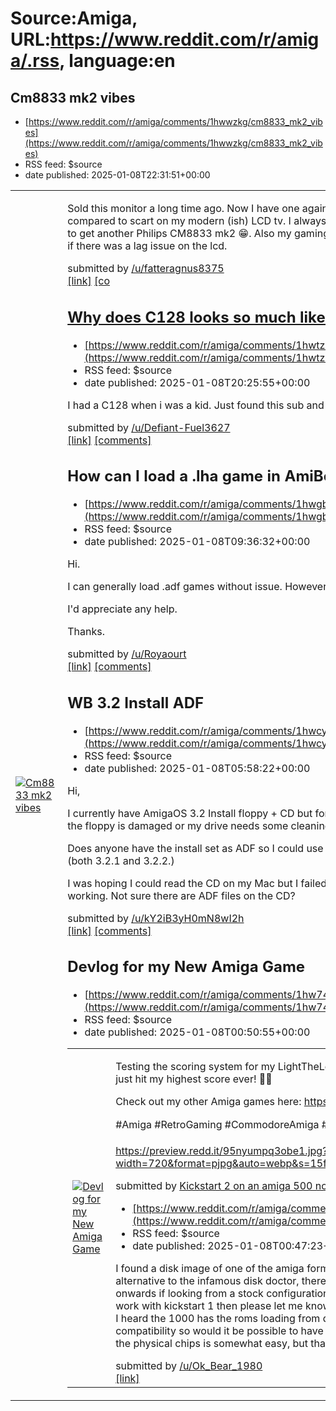 # Source:Amiga, URL:https://www.reddit.com/r/amiga/.rss, language:en

## Cm8833 mk2 vibes
 - [https://www.reddit.com/r/amiga/comments/1hwwzkg/cm8833_mk2_vibes](https://www.reddit.com/r/amiga/comments/1hwwzkg/cm8833_mk2_vibes)
 - RSS feed: $source
 - date published: 2025-01-08T22:31:51+00:00

<table> <tr><td> <a href="https://www.reddit.com/r/amiga/comments/1hwwzkg/cm8833_mk2_vibes/"> <img src="https://preview.redd.it/3p3qwflvjube1.jpeg?width=640&amp;crop=smart&amp;auto=webp&amp;s=bfc1e8fc36f5716f1fd955a1203373773f782241" alt="Cm8833 mk2 vibes" title="Cm8833 mk2 vibes" /> </a> </td><td> <!-- SC_OFF --><div class="md"><p>Sold this monitor a long time ago. Now I have one again. And it&#39;s amazing how smooth the scrolling is compared to scart on my modern (ish) LCD tv. I always remembered it being better on a crt, and it is. So happy to get another Philips CM8833 mk2 😁. Also my gaming performance is better on this. Not sure if that&#39;s me, or if there was a lag issue on the lcd.</p> </div><!-- SC_ON --> &#32; submitted by &#32; <a href="https://www.reddit.com/user/fatteragnus8375"> /u/fatteragnus8375 </a> <br/> <span><a href="https://i.redd.it/3p3qwflvjube1.jpeg">[link]</a></span> &#32; <span><a href="https://www.reddit.com/r/amiga/comments/1hwwzkg/cm8833_mk2_vibes/">[co

## Why does C128 looks so much like amiga?
 - [https://www.reddit.com/r/amiga/comments/1hwtzbj/why_does_c128_looks_so_much_like_amiga](https://www.reddit.com/r/amiga/comments/1hwtzbj/why_does_c128_looks_so_much_like_amiga)
 - RSS feed: $source
 - date published: 2025-01-08T20:25:55+00:00

<!-- SC_OFF --><div class="md"><p>I had a C128 when i was a kid. Just found this sub and at first i thought i was looking at a C128. Coincidence?</p> </div><!-- SC_ON --> &#32; submitted by &#32; <a href="https://www.reddit.com/user/Defiant-Fuel3627"> /u/Defiant-Fuel3627 </a> <br/> <span><a href="https://www.reddit.com/r/amiga/comments/1hwtzbj/why_does_c128_looks_so_much_like_amiga/">[link]</a></span> &#32; <span><a href="https://www.reddit.com/r/amiga/comments/1hwtzbj/why_does_c128_looks_so_much_like_amiga/">[comments]</a></span>

## How can I load a .lha game in AmiBerry?
 - [https://www.reddit.com/r/amiga/comments/1hwgb3s/how_can_i_load_a_lha_game_in_amiberry](https://www.reddit.com/r/amiga/comments/1hwgb3s/how_can_i_load_a_lha_game_in_amiberry)
 - RSS feed: $source
 - date published: 2025-01-08T09:36:32+00:00

<!-- SC_OFF --><div class="md"><p>Hi.</p> <p>I can generally load .adf games without issue. However, I&#39;m puzzled as how to play .lha games.</p> <p>I&#39;d appreciate any help.</p> <p>Thanks.</p> </div><!-- SC_ON --> &#32; submitted by &#32; <a href="https://www.reddit.com/user/Royaourt"> /u/Royaourt </a> <br/> <span><a href="https://www.reddit.com/r/amiga/comments/1hwgb3s/how_can_i_load_a_lha_game_in_amiberry/">[link]</a></span> &#32; <span><a href="https://www.reddit.com/r/amiga/comments/1hwgb3s/how_can_i_load_a_lha_game_in_amiberry/">[comments]</a></span>

## WB 3.2 Install ADF
 - [https://www.reddit.com/r/amiga/comments/1hwcyet/wb_32_install_adf](https://www.reddit.com/r/amiga/comments/1hwcyet/wb_32_install_adf)
 - RSS feed: $source
 - date published: 2025-01-08T05:58:22+00:00

<!-- SC_OFF --><div class="md"><p>Hi,</p> <p>I currently have AmigaOS 3.2 Install floppy + CD but for some reason the install disk is not recognized (Either the floppy is damaged or my drive needs some cleaning (not been used in like 7 years) </p> <p>Does anyone have the install set as ADF so I could use my GoTek instead? I already have the original ROMS (both 3.2.1 and 3.2.2.) </p> <p>I was hoping I could read the CD on my Mac but I failed - might be my old USB CD that also have stopped working. Not sure there are ADF files on the CD? </p> </div><!-- SC_ON --> &#32; submitted by &#32; <a href="https://www.reddit.com/user/kY2iB3yH0mN8wI2h"> /u/kY2iB3yH0mN8wI2h </a> <br/> <span><a href="https://www.reddit.com/r/amiga/comments/1hwcyet/wb_32_install_adf/">[link]</a></span> &#32; <span><a href="https://www.reddit.com/r/amiga/comments/1hwcyet/wb_32_install_adf/">[comments]</a></span>

## Devlog for my New Amiga Game
 - [https://www.reddit.com/r/amiga/comments/1hw74s7/devlog_for_my_new_amiga_game](https://www.reddit.com/r/amiga/comments/1hw74s7/devlog_for_my_new_amiga_game)
 - RSS feed: $source
 - date published: 2025-01-08T00:50:55+00:00

<table> <tr><td> <a href="https://www.reddit.com/r/amiga/comments/1hw74s7/devlog_for_my_new_amiga_game/"> <img src="https://b.thumbs.redditmedia.com/syS4ntUNRx8oFsM5iBw9Xb7dNGKqqj0ibyMsMWQlNVc.jpg" alt="Devlog for my New Amiga Game" title="Devlog for my New Amiga Game" /> </a> </td><td> <!-- SC_OFF --><div class="md"><p>Testing the scoring system for my LightTheLeds game, currently in development for the Amiga, and just hit my highest score ever! 🚀💡</p> <p>Check out my other Amiga games here: <a href="https://tooizzi.itch.io">https://tooizzi.itch.io</a>.</p> <p>#Amiga #RetroGaming #CommodoreAmiga #AmigaReposts #C64Reposts #ZXReposts 🎮✨</p> <p><a href="https://preview.redd.it/95nyumpq3obe1.jpg?width=720&amp;format=pjpg&amp;auto=webp&amp;s=15f393b798c2c5b7c46e702fdef6d90d71d5907d">https://preview.redd.it/95nyumpq3obe1.jpg?width=720&amp;format=pjpg&amp;auto=webp&amp;s=15f393b798c2c5b7c46e702fdef6d90d71d5907d</a></p> </div><!-- SC_ON --> &#32; submitted by &#32; <a href="https://www.redd

## Kickstart 2 on an amiga 500 not plus?.
 - [https://www.reddit.com/r/amiga/comments/1hw727q/kickstart_2_on_an_amiga_500_not_plus](https://www.reddit.com/r/amiga/comments/1hw727q/kickstart_2_on_an_amiga_500_not_plus)
 - RSS feed: $source
 - date published: 2025-01-08T00:47:23+00:00

<!-- SC_OFF --><div class="md"><p>I found a disk image of one of the amiga format disks with disksalv on it, apparently a well known alternative to the infamous disk doctor, there is a problem, it only worked for me on a 500 plus onwards if looking from a stock configuration standpoint. If there are any good alternatives that do work with kickstart 1 then please let me know, otherwise how can I get kickstart 2 for amiga 500?. I heard the 1000 has the roms loading from disk and the 500 plus uses a disk to downgrade for compatibility so would it be possible to have a kickstart 2 disk for amiga 500?. I read that replacing the physical chips is somewhat easy, but that would have to be a last resort for me.</p> </div><!-- SC_ON --> &#32; submitted by &#32; <a href="https://www.reddit.com/user/Ok_Bear_1980"> /u/Ok_Bear_1980 </a> <br/> <span><a href="https://www.reddit.com/r/amiga/comments/1hw727q/kickstart_2_on_an_amiga_500_not_plus/">[link]</a></span> &#32; <span><a href="https://www.redd


